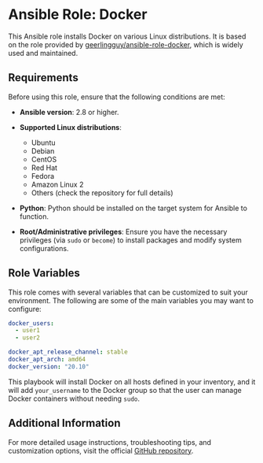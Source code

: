 # Ansible Role: Docker

This Ansible role installs Docker on various Linux distributions. It is based on the role provided by [geerlingguy/ansible-role-docker](https://github.com/geerlingguy/ansible-role-docker), which is widely used and maintained.

## Requirements

Before using this role, ensure that the following conditions are met:

- **Ansible version**: 2.8 or higher.
- **Supported Linux distributions**:
  - Ubuntu
  - Debian
  - CentOS
  - Red Hat
  - Fedora
  - Amazon Linux 2
  - Others (check the repository for full details)
  
- **Python**: Python should be installed on the target system for Ansible to function.
- **Root/Administrative privileges**: Ensure you have the necessary privileges (via `sudo` or `become`) to install packages and modify system configurations.

## Role Variables

This role comes with several variables that can be customized to suit your environment. The following are some of the main variables you may want to configure:

```yaml
docker_users:
  - user1
  - user2

docker_apt_release_channel: stable
docker_apt_arch: amd64
docker_version: "20.10"
```

This playbook will install Docker on all hosts defined in your inventory, and it will add `your_username` to the Docker group so that the user can manage Docker containers without needing `sudo`.

## Additional Information

For more detailed usage instructions, troubleshooting tips, and customization options, visit the official [GitHub repository](https://github.com/geerlingguy/ansible-role-docker).
